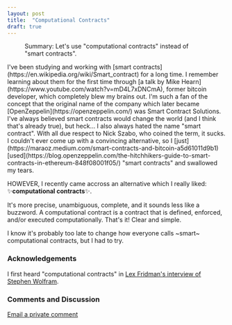 ```yaml
---
layout: post
title:  "Computational Contracts"
draft: true
---
```

<figure>
  <figcaption style="text-align: left">
  Summary: Let's use "computational contracts" instead of "smart contracts".
  </figcaption>
</figure>
I've been studying and working with [smart contracts](https://en.wikipedia.org/wiki/Smart_contract) for a long time. I remember learning about them for the first time through [a talk by Mike Hearn](https://www.youtube.com/watch?v=mD4L7xDNCmA), former bitcoin developer, which completely blew my brains out. I'm such a fan of the concept that the original name of the company which later became [OpenZeppelin](https://openzeppelin.com/) was Smart Contract Solutions. I've always believed smart contracts would change the world (and I think that's already true), but heck... I also always hated the name "smart contract". With all due respect to Nick Szabo, who coined the term, it sucks. I couldn't ever come up with a convincing alternative, so I [just](https://maraoz.medium.com/smart-contracts-and-bitcoin-a5d61011d9b1) [used](https://blog.openzeppelin.com/the-hitchhikers-guide-to-smart-contracts-in-ethereum-848f08001f05/) "smart contracts" and swallowed my tears.  

HOWEVER, I recently came accross an alternative which I really liked:  
✨**computational contracts**✨.

It's more precise, unambiguous, complete, and it sounds less like a buzzword. A computational contract is a contract that is defined, enforced, and/or executed computationally. That's it! Clear and simple. 

I know it's probably too late to change how everyone calls ~smart~ computational contracts, but I had to try. 

### Acknowledgements
I first heard "computational contracts" in [Lex Fridman's interview of Stephen Wolfram](https://www.youtube.com/watch?v=4-SGpEInX_c). 

### Comments and Discussion
[Email a private comment](mailto:computational-contracts@maraoz.com)
